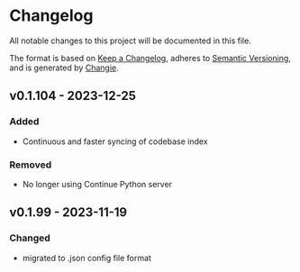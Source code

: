 # Changelog
All notable changes to this project will be documented in this file.

The format is based on [Keep a Changelog](https://keepachangelog.com/en/1.0.0/),
adheres to [Semantic Versioning](https://semver.org/spec/v2.0.0.html),
and is generated by [Changie](https://github.com/miniscruff/changie).


## v0.1.104 - 2023-12-25

### Added

- Continuous and faster syncing of codebase index

### Removed

- No longer using Continue Python server

## v0.1.99 - 2023-11-19

### Changed

- migrated to .json config file format
